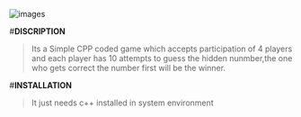 ![images](https://user-images.githubusercontent.com/58760825/136731788-026ae2b0-cade-4cd5-84c9-8fa45186af23.png)


#**DISCRIPTION**
> Its a Simple CPP coded game which accepts participation of 4 players and each player has 10 attempts to guess the hidden nunmber,the one who gets correct the number first will be the winner.

#**INSTALLATION**
> It just needs c++ installed in system environment
